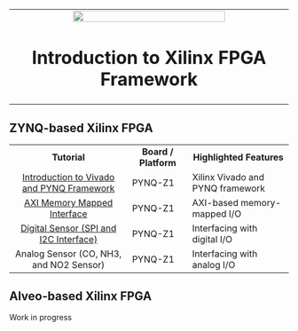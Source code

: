 <table width="100%" align="center" style="border:0px solid white;>
 <tr width="100%">
    <td align="center">
     <img src="https://upload.wikimedia.org/wikipedia/commons/c/cb/Xilinx_logo.svg" width="75%"/><h1>Introduction to Xilinx FPGA Framework</h1>
    </td>
 </tr>
</table>


## ZYNQ-based Xilinx FPGA

 <table style="width:100%" align="center">
 <tr>
 <td align="center"><b>Tutorial</b>
 <td align="center"><b>Board / Platform</b>
 <td align="center"><b>Highlighted Features</b>
 </tr>
 <tr>
 <td align="center"><a href="https://github.com/kaistseed/intro-to-xilinx-fpga/tree/main/01-intro-to-vivado-and-pynq">Introduction to Vivado and PYNQ Framework</a></td>
 <td>PYNQ-Z1</td>
 <td>Xilinx Vivado and PYNQ framework</td>
 </tr>
 <tr>
 <td align="center"><a href="https://github.com/kaistseed/intro-to-xilinx-fpga/tree/main/02-axi-mmio">AXI Memory Mapped Interface</a></td>
 <td>PYNQ-Z1</td>
 <td>AXI-based memory-mapped I/O</td>
 </tr>
 <tr>
 <td align="center"><a href="https://github.com/kaistseed/intro-to-xilinx-fpga/tree/main/03-digital-sensor">Digital Sensor (SPI and I2C Interface)</a></td>
 <td>PYNQ-Z1</td>
 <td>Interfacing with digital I/O</td>
 </tr>
 <tr>
 <td align="center">Analog Sensor (CO, NH3, and NO2 Sensor)</a></td>
 <td>PYNQ-Z1</td>
 <td>Interfacing with analog I/O</td>
 </tr>
 <tr>
 </table>

## Alveo-based Xilinx FPGA
Work in progress
